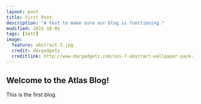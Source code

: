 ```yaml
---
layout: post
title: First Post
description: "A test to make sure our blog is functioning."
modified: 2015-10-01
tags: [test]
image:
  feature: abstract-3.jpg
  credit: dargadgetz
  creditlink: http://www.dargadgetz.com/ios-7-abstract-wallpaper-pack-for-iphone-5-and-ipod-touch-retina/
---
```


## Welcome to the Atlas Blog!

This is the first blog. 